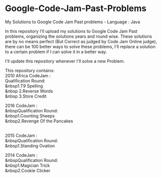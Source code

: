 # Google-Code-Jam-Past-Problems
My Solutions to Google Code Jam Past problems - Language : Java

In this repository I'll upload my solutions to Google Code Jam Past problems, organizing the solutions years and round wise.
These solutions are by no means perfect (But Correct as judged by Code Jam Online judge), there can be 100 better ways to solve these problems, I'll replace a solution to a certain problem if I can solve it in a better way.

I'll update this repository whenever I'll solve a new Problem.

This repository contains:<br>
  2010 Africa CodeJam :<br>
      Qualification Round:<br>
          &nbsp1.T9 Spelling <br>
         &nbsp 2.Reverse Words<br>
         &nbsp 3.Store Credit<br>
  
  2016 CodeJam :<br>
     &nbspQualification Round:<br>
          &nbsp1.Counting Sheeps<br>
          &nbsp2.Revenge Of the Pancakes<br><br>
          
  2015 CodeJam :<br>
    &nbspQualification Round:<br>
          &nbsp1.Standing Ovation<br>
          
  2014 CodeJam :<br>
   &nbspQualification Round:<br>
          &nbsp1.Magician Trick<br>
          &nbsp2.Cookie Clicker<br>
